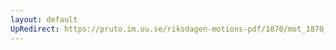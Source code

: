 ```yaml
---
layout: default
UpRedirect: https://pruto.im.uu.se/riksdagen-motions-pdf/1870/mot_1870__ak__45/mot_1870__ak__45-001.pdf
---
```

